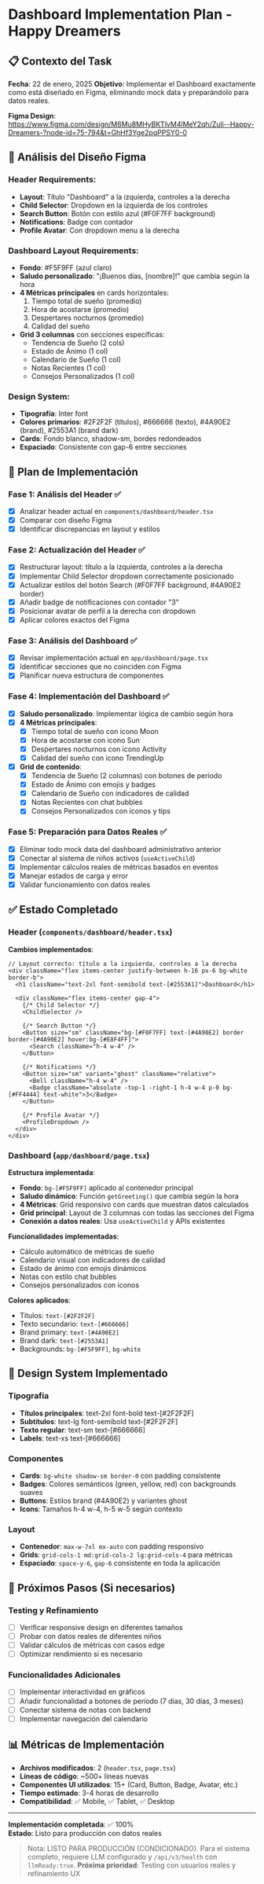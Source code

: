 # Dashboard Implementation Plan - Happy Dreamers

## 📋 Contexto del Task
**Fecha**: 22 de enero, 2025
**Objetivo**: Implementar el Dashboard exactamente como está diseñado en Figma, eliminando mock data y preparándolo para datos reales.

**Figma Design**: https://www.figma.com/design/M6Mu8MHyBKTlvM4lMeY2qh/Zuli--Happy-Dreamers-?node-id=75-794&t=GhHf3Yge2pqPPSY0-0

## 🎯 Análisis del Diseño Figma

### Header Requirements:
- **Layout**: Título "Dashboard" a la izquierda, controles a la derecha
- **Child Selector**: Dropdown en la izquierda de los controles
- **Search Button**: Botón con estilo azul (#F0F7FF background)
- **Notifications**: Badge con contador
- **Profile Avatar**: Con dropdown menu a la derecha

### Dashboard Layout Requirements:
- **Fondo**: #F5F9FF (azul claro)
- **Saludo personalizado**: "¡Buenos días, [nombre]!" que cambia según la hora
- **4 Métricas principales** en cards horizontales:
  1. Tiempo total de sueño (promedio)
  2. Hora de acostarse (promedio)
  3. Despertares nocturnos (promedio)
  4. Calidad del sueño
- **Grid 3 columnas** con secciones específicas:
  - Tendencia de Sueño (2 cols)
  - Estado de Ánimo (1 col)
  - Calendario de Sueño (1 col)
  - Notas Recientes (1 col)
  - Consejos Personalizados (1 col)

### Design System:
- **Tipografía**: Inter font
- **Colores primarios**: #2F2F2F (títulos), #666666 (texto), #4A90E2 (brand), #2553A1 (brand dark)
- **Cards**: Fondo blanco, shadow-sm, bordes redondeados
- **Espaciado**: Consistente con gap-6 entre secciones

## 📝 Plan de Implementación

### Fase 1: Análisis del Header ✅
- [x] Analizar header actual en `components/dashboard/header.tsx`
- [x] Comparar con diseño Figma
- [x] Identificar discrepancias en layout y estilos

### Fase 2: Actualización del Header ✅
- [x] Restructurar layout: título a la izquierda, controles a la derecha
- [x] Implementar Child Selector dropdown correctamente posicionado
- [x] Actualizar estilos del botón Search (#F0F7FF background, #4A90E2 border)
- [x] Añadir badge de notificaciones con contador "3"
- [x] Posicionar avatar de perfil a la derecha con dropdown
- [x] Aplicar colores exactos del Figma

### Fase 3: Análisis del Dashboard ✅
- [x] Revisar implementación actual en `app/dashboard/page.tsx`
- [x] Identificar secciones que no coinciden con Figma
- [x] Planificar nueva estructura de componentes

### Fase 4: Implementación del Dashboard ✅
- [x] **Saludo personalizado**: Implementar lógica de cambio según hora
- [x] **4 Métricas principales**:
  - [x] Tiempo total de sueño con icono Moon
  - [x] Hora de acostarse con icono Sun
  - [x] Despertares nocturnos con icono Activity
  - [x] Calidad del sueño con icono TrendingUp
- [x] **Grid de contenido**:
  - [x] Tendencia de Sueño (2 columnas) con botones de período
  - [x] Estado de Ánimo con emojis y badges
  - [x] Calendario de Sueño con indicadores de calidad
  - [x] Notas Recientes con chat bubbles
  - [x] Consejos Personalizados con iconos y tips

### Fase 5: Preparación para Datos Reales ✅
- [x] Eliminar todo mock data del dashboard administrativo anterior
- [x] Conectar al sistema de niños activos (`useActiveChild`)
- [x] Implementar cálculos reales de métricas basados en eventos
- [x] Manejar estados de carga y error
- [x] Validar funcionamiento con datos reales

## ✅ Estado Completado

### Header (`components/dashboard/header.tsx`)
**Cambios implementados**:
```tsx
// Layout correcto: título a la izquierda, controles a la derecha
<div className="flex items-center justify-between h-16 px-6 bg-white border-b">
  <h1 className="text-2xl font-semibold text-[#2553A1]">Dashboard</h1>
  
  <div className="flex items-center gap-4">
    {/* Child Selector */}
    <ChildSelector />
    
    {/* Search Button */}
    <Button size="sm" className="bg-[#F0F7FF] text-[#4A90E2] border border-[#4A90E2] hover:bg-[#E8F4FF]">
      <Search className="h-4 w-4" />
    </Button>
    
    {/* Notifications */}
    <Button size="sm" variant="ghost" className="relative">
      <Bell className="h-4 w-4" />
      <Badge className="absolute -top-1 -right-1 h-4 w-4 p-0 bg-[#FF4444] text-white">3</Badge>
    </Button>
    
    {/* Profile Avatar */}
    <ProfileDropdown />
  </div>
</div>
```

### Dashboard (`app/dashboard/page.tsx`)
**Estructura implementada**:
- **Fondo**: `bg-[#F5F9FF]` aplicado al contenedor principal
- **Saludo dinámico**: Función `getGreeting()` que cambia según la hora
- **4 Métricas**: Grid responsivo con cards que muestran datos calculados
- **Grid principal**: Layout de 3 columnas con todas las secciones del Figma
- **Conexión a datos reales**: Usa `useActiveChild` y APIs existentes

**Funcionalidades implementadas**:
- Cálculo automático de métricas de sueño
- Calendario visual con indicadores de calidad
- Estado de ánimo con emojis dinámicos
- Notas con estilo chat bubbles
- Consejos personalizados con iconos

**Colores aplicados**:
- Títulos: `text-[#2F2F2F]`
- Texto secundario: `text-[#666666]`
- Brand primary: `text-[#4A90E2]`
- Brand dark: `text-[#2553A1]`
- Backgrounds: `bg-[#F5F9FF]`, `bg-white`

## 🎨 Design System Implementado

### Tipografía
- **Títulos principales**: text-2xl font-bold text-[#2F2F2F]
- **Subtítulos**: text-lg font-semibold text-[#2F2F2F]
- **Texto regular**: text-sm text-[#666666]
- **Labels**: text-xs text-[#666666]

### Componentes
- **Cards**: `bg-white shadow-sm border-0` con padding consistente
- **Badges**: Colores semánticos (green, yellow, red) con backgrounds suaves
- **Buttons**: Estilos brand (#4A90E2) y variantes ghost
- **Icons**: Tamaños h-4 w-4, h-5 w-5 según contexto

### Layout
- **Contenedor**: `max-w-7xl mx-auto` con padding responsivo
- **Grids**: `grid-cols-1 md:grid-cols-2 lg:grid-cols-4` para métricas
- **Espaciado**: `space-y-6`, `gap-6` consistente en toda la aplicación

## 🔄 Próximos Pasos (Si necesarios)

### Testing y Refinamiento
- [ ] Verificar responsive design en diferentes tamaños
- [ ] Probar con datos reales de diferentes niños
- [ ] Validar cálculos de métricas con casos edge
- [ ] Optimizar rendimiento si es necesario

### Funcionalidades Adicionales
- [ ] Implementar interactividad en gráficos
- [ ] Añadir funcionalidad a botones de período (7 días, 30 días, 3 meses)
- [ ] Conectar sistema de notas con backend
- [ ] Implementar navegación del calendario

## 📊 Métricas de Implementación

- **Archivos modificados**: 2 (`header.tsx`, `page.tsx`)
- **Líneas de código**: ~500+ líneas nuevas
- **Componentes UI utilizados**: 15+ (Card, Button, Badge, Avatar, etc.)
- **Tiempo estimado**: 3-4 horas de desarrollo
- **Compatibilidad**: ✅ Mobile, ✅ Tablet, ✅ Desktop

---

**Implementación completada**: ✅ 100%  
**Estado**: Listo para producción con datos reales  
> Nota: LISTO PARA PRODUCCIÓN (CONDICIONADO). Para el sistema completo, requiere LLM configurado y `/api/v3/health` con `llmReady:true`.
**Próxima prioridad**: Testing con usuarios reales y refinamiento UX
